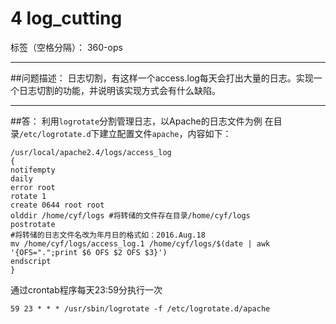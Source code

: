 ﻿# 4 log_cutting

标签（空格分隔）： 360-ops

---

##问题描述：
日志切割，有这样一个access.log每天会打出大量的日志。实现一个日志切割的功能，并说明该实现方式会有什么缺陷。


----------


##答：
利用```logrotate```分割管理日志，以Apache的日志文件为例
在目录```/etc/logrotate.d```下建立配置文件```apache```，内容如下：
```
/usr/local/apache2.4/logs/access_log
{
notifempty
daily
error root
rotate 1
create 0644 root root
olddir /home/cyf/logs #将转储的文件存在目录/home/cyf/logs
postrotate
#将转储的日志文件名改为年月日的格式如：2016.Aug.18
mv /home/cyf/logs/access_log.1 /home/cyf/logs/$(date | awk '{OFS=".";print $6 OFS $2 OFS $3}')
endscript
}
```
通过crontab程序每天23:59分执行一次
```
59 23 * * * /usr/sbin/logrotate -f /etc/logrotate.d/apache
```



